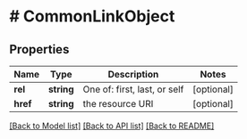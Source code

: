 # # CommonLinkObject

## Properties

Name | Type | Description | Notes
------------ | ------------- | ------------- | -------------
**rel** | **string** | One of: first, last, or self | [optional]
**href** | **string** | the resource URI | [optional]

[[Back to Model list]](../../README.md#models) [[Back to API list]](../../README.md#endpoints) [[Back to README]](../../README.md)
